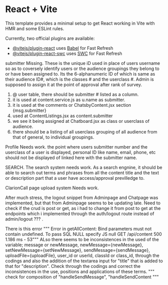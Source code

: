 # React + Vite

This template provides a minimal setup to get React working in Vite with HMR and some ESLint rules.

Currently, two official plugins are available:

- [@vitejs/plugin-react](https://github.com/vitejs/vite-plugin-react/blob/main/packages/plugin-react/README.md) uses [Babel](https://babeljs.io/) for Fast Refresh
- [@vitejs/plugin-react-swc](https://github.com/vitejs/vite-plugin-react-swc) uses [SWC](https://swc.rs/) for Fast Refresh


submitter Missing.
These is the unique iD used in place of users username so as to coversely identify users or the audience groupings they belong to or have been assigned to.
Its the 6-alphanumeric ID
of which is same as their audience ID#, which is the classes # and the userclass #. Admin is supposed to assign it at the point of approval after rank of survey.
1. @ user table, there should be submitter # listed as a column.
2. it is used at content.service.js as u.name as submitter.
3. it is used at the comments or ChatsbyContent.jsx section {msg.submitter}
4. used at ContentListings.jsx as content.submitter
5. we see it being assigned at Chatboard.jsx as class or userclass of audience.
6. there should be a listing of all userclass grouping of all audience from that of general, to individual groupings. 

Profile
Needs work.
the point where users submitter number and the userclass of a user is displayed, personal ID like name, email, phone, etc should not be displayed of linked here with the submitter name.

SEARCH.
The search system needs work. 
As a search engnine, it should be able to search out terms and phrases from all the content title and the text or description part that a user have access/approval previlledge to.

ClarionCall page upload system
Needs work.

After much stress, the logout snippet from Adminpage and Chatpage was implemented, but that from Adminpage seems to be updating late. Need to check if the crud is post or get, as i had to change it from post to get at the endpoints which i implemented through the auth/logout route instead of admin/logout ??? . 

There is this error """ Error in getAllContent: Bind parameters must not contain undefined. To pass SQL NULL specify JS null
GET /api/content 500 1.186 ms - 53""" ALso there seems to be inconsistences in the used of the variable; message or newMessage, newMessage={newMessage}, setNewMessage={setNewMessage}, sendMessage={sendMessage}, uploadFile={uploadFile}, user_id or userId, classId or class_id, through the codings and also the addition of the textarea input for "title" that is added to that for "description". Check through the codings and correct the inconsistences in the use, positions and applications of these terms. """ check for composition of  "handleSendMessage", "handleSendContent """ 